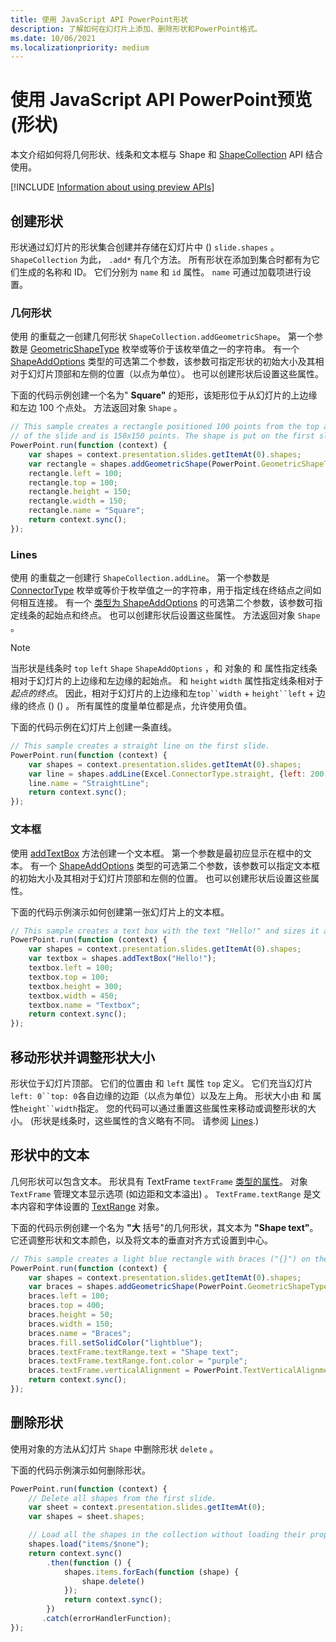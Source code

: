 ```yaml
---
title: 使用 JavaScript API PowerPoint形状
description: 了解如何在幻灯片上添加、删除形状和PowerPoint格式。
ms.date: 10/06/2021
ms.localizationpriority: medium
---
```


# <a name="work-with-shapes-using-the-powerpoint-javascript-api-preview"></a>使用 JavaScript API PowerPoint预览 (形状) 

本文介绍如何将几何形状、线条和文本框与 Shape 和 [ShapeCollection](/javascript/api/powerpoint/powerpoint.shapecollection) API 结合使用[](/javascript/api/powerpoint/powerpoint.shape)。

[!INCLUDE [Information about using preview APIs](../includes/using-preview-apis-host.md)]

## <a name="create-shapes"></a>创建形状

形状通过幻灯片的形状集合创建并存储在幻灯片中 () `slide.shapes` 。 `ShapeCollection` 为此， `.add*` 有几个方法。 所有形状在添加到集合时都有为它们生成的名称和 ID。 它们分别为 `name` 和 `id` 属性。 `name` 可通过加载项进行设置。

### <a name="geometric-shapes"></a>几何形状

使用 的重载之一创建几何形状 `ShapeCollection.addGeometricShape`。 第一个参数是 [GeometricShapeType](/javascript/api/powerpoint/powerpoint.geometricshapetype) 枚举或等价于该枚举值之一的字符串。 有一个 [ShapeAddOptions](/javascript/api/powerpoint/powerpoint.shapeaddoptions) 类型的可选第二个参数，该参数可指定形状的初始大小及其相对于幻灯片顶部和左侧的位置（以点为单位）。 也可以创建形状后设置这些属性。

下面的代码示例创建一个名为" **Square"** 的矩形，该矩形位于从幻灯片的上边缘和左边 100 个点处。 方法返回对象 `Shape` 。

```js
// This sample creates a rectangle positioned 100 points from the top and left sides
// of the slide and is 150x150 points. The shape is put on the first slide.
PowerPoint.run(function (context) {
    var shapes = context.presentation.slides.getItemAt(0).shapes;
    var rectangle = shapes.addGeometricShape(PowerPoint.GeometricShapeType.rectangle);
    rectangle.left = 100;
    rectangle.top = 100;
    rectangle.height = 150;
    rectangle.width = 150;
    rectangle.name = "Square";
    return context.sync();
});
```

### <a name="lines"></a>Lines

使用 的重载之一创建行 `ShapeCollection.addLine`。 第一个参数是 [ConnectorType](/javascript/api/powerpoint/powerpoint.connectortype) 枚举或等价于枚举值之一的字符串，用于指定线在终结点之间如何相互连接。 有一个 [类型为 ShapeAddOptions](/javascript/api/powerpoint/powerpoint.shapeaddoptions) 的可选第二个参数，该参数可指定线条的起始点和终点。 也可以创建形状后设置这些属性。 方法返回对象 `Shape` 。

> [!NOTE]
> 当形状是线条时 `top` `left` `Shape` `ShapeAddOptions` ，和 对象的 和 属性指定线条相对于幻灯片的上边缘和左边缘的起始点。 和 `height` `width` 属性指定线条相对于 *起点的终点*。 因此，相对于幻灯片的上边缘和左`top``width` + `height``left` + 边缘的终点 ()  () 。 所有属性的度量单位都是点，允许使用负值。

下面的代码示例在幻灯片上创建一条直线。

```js
// This sample creates a straight line on the first slide.
PowerPoint.run(function (context) {
    var shapes = context.presentation.slides.getItemAt(0).shapes;
    var line = shapes.addLine(Excel.ConnectorType.straight, {left: 200, top: 50, height: 300, width: 150});
    line.name = "StraightLine";
    return context.sync();
});
```

### <a name="text-boxes"></a>文本框

使用 [addTextBox](/javascript/api/powerpoint/powerpoint.shapecollection#powerpoint-powerpoint-shapecollection-addtextbox-member(1)) 方法创建一个文本框。 第一个参数是最初应显示在框中的文本。 有一个 [ShapeAddOptions](/javascript/api/powerpoint/powerpoint.shapeaddoptions) 类型的可选第二个参数，该参数可以指定文本框的初始大小及其相对于幻灯片顶部和左侧的位置。 也可以创建形状后设置这些属性。

下面的代码示例演示如何创建第一张幻灯片上的文本框。

```js
// This sample creates a text box with the text "Hello!" and sizes it appropriately.
PowerPoint.run(function (context) {
    var shapes = context.presentation.slides.getItemAt(0).shapes;
    var textbox = shapes.addTextBox("Hello!");
    textbox.left = 100;
    textbox.top = 100;
    textbox.height = 300;
    textbox.width = 450;
    textbox.name = "Textbox";
    return context.sync();
});
```

## <a name="move-and-resize-shapes"></a>移动形状并调整形状大小

形状位于幻灯片顶部。 它们的位置由 和 `left` 属性 `top` 定义。 它们充当幻灯片`left: 0``top: 0`各自边缘的边距（以点为单位）以及左上角。 形状大小由 和 属性`height``width`指定。 您的代码可以通过重置这些属性来移动或调整形状的大小。  (形状是线条时，这些属性的含义略有不同。 请参阅 [Lines](#lines).) 

## <a name="text-in-shapes"></a>形状中的文本

几何形状可以包含文本。 形状具有 TextFrame `textFrame` [类型的属性](/javascript/api/powerpoint/powerpoint.textframe)。 对象 `TextFrame` 管理文本显示选项 (如边距和文本溢出) 。 `TextFrame.textRange` 是文本内容和字体设置的 [TextRange](/javascript/api/powerpoint/powerpoint.textrange) 对象。

下面的代码示例创建一个名为 **"大** 括号"的几何形状，其文本为 **"Shape text"**。 它还调整形状和文本颜色，以及将文本的垂直对齐方式设置到中心。

```js
// This sample creates a light blue rectangle with braces ("{}") on the left and right ends and adds the purple text "Shape text" to the center.
PowerPoint.run(function (context) {
    var shapes = context.presentation.slides.getItemAt(0).shapes;
    var braces = shapes.addGeometricShape(PowerPoint.GeometricShapeType.bracePair);
    braces.left = 100;
    braces.top = 400;
    braces.height = 50;
    braces.width = 150;
    braces.name = "Braces";
    braces.fill.setSolidColor("lightblue");
    braces.textFrame.textRange.text = "Shape text";
    braces.textFrame.textRange.font.color = "purple";
    braces.textFrame.verticalAlignment = PowerPoint.TextVerticalAlignment.middleCentered;
    return context.sync();
});
```

## <a name="delete-shapes"></a>删除形状

使用对象的方法从幻灯片 `Shape` 中删除形状 `delete` 。

下面的代码示例演示如何删除形状。

```js
PowerPoint.run(function (context) {
    // Delete all shapes from the first slide.
    var sheet = context.presentation.slides.getItemAt(0);
    var shapes = sheet.shapes;

    // Load all the shapes in the collection without loading their properties.
    shapes.load("items/$none");
    return context.sync()
        .then(function () {
            shapes.items.forEach(function (shape) {
                shape.delete()
            });
            return context.sync();
        })
       .catch(errorHandlerFunction);
});
```

